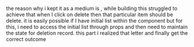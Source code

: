 the reason why i kept it as a medium is , while building this struggled to achieve that when I click on delete then that particular item should be delete. it is easily possible if I have initial list within the component but for this, i need to access the initial list through props and then need to maintain the state for deletion record. this part i realized that letter and finally get the correct outcome
